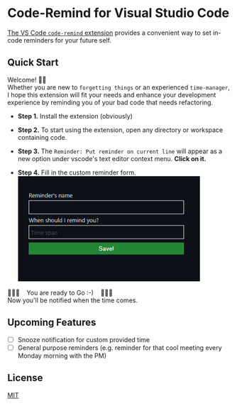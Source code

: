 # Code-Remind for Visual Studio Code

[The VS Code `code-remind` extension](https://marketplace.visualstudio.com/items?itemName=flamingsoul2.code-remind)
provides a convenient way to set in-code reminders for your future self.

## Quick Start

Welcome! 👋🏻<br/>
Whether you are new to `forgetting things` or an experienced `time-manager`, I hope this
extension will fit your needs and enhance your development experience by reminding you of your bad code that needs refactoring.

- **Step 1.** Install the extension (obviously)

- **Step 2.** To start using the extension, open any directory or workspace
  containing code.

- **Step 3.** The `Reminder: Put reminder on current line` will appear as a new option under vscode's text editor context menu. **Click on it.**

- **Step 4.** Fill in the custom reminder form.
  <br /><img src="./guide/set-reminder.png">

🎉🎉🎉 &nbsp;&nbsp; You are ready to Go :-) &nbsp;&nbsp; 🎉🎉🎉 <br>
Now you'll be notified when the time comes.

## Upcoming Features

- [ ] Snooze notification for custom provided time
- [ ] General purpose reminders (e.g. reminder for that cool meeting every Monday morning with the PM)

## License

[MIT](LICENSE)
